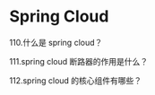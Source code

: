 # Spring Cloud 

 110.什么是 spring cloud？
 
 111.spring cloud 断路器的作用是什么？
 
 112.spring cloud 的核心组件有哪些？